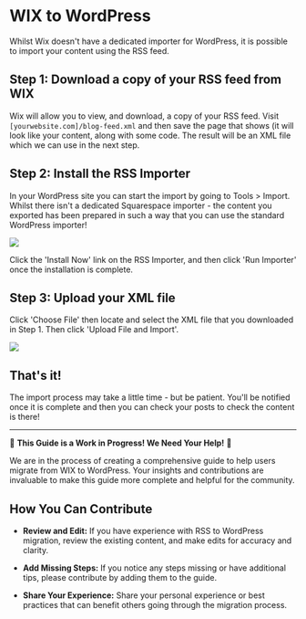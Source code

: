 # WIX to WordPress

Whilst Wix doesn't have a dedicated importer for WordPress, it is possible to import your content using the RSS feed.

## Step 1: Download a copy of your RSS feed from WIX

Wix will allow you to view, and download, a copy of your RSS feed. Visit `[yourwebsite.com]/blog-feed.xml` and then save the page that shows (it will look like your content, along with some code. The result will be an XML file which we can use in the next step.

## Step 2: Install the RSS Importer

In your WordPress site you can start the import by going to Tools > Import. 
Whilst there isn't a dedicated Squarespace importer - the content you exported has been prepared in such a way that you can use the standard WordPress importer!

![](https://raw.githubusercontent.com/WordPress/move-to-wp/HEAD/assets/import_rss.png)

Click the 'Install Now' link on the RSS Importer, and then click 'Run Importer' once the installation is complete.

## Step 3: Upload your XML file

Click 'Choose File' then locate and select the XML file that you downloaded in Step 1. Then click 'Upload File and Import'.

![](https://raw.githubusercontent.com/WordPress/move-to-wp/HEAD/assets/import_rss_upload_file.png)


## That's it!

The import process may take a little time - but be patient. You'll be notified once it is complete and then you can check your posts to check the content is there!


---

🚧 **This Guide is a Work in Progress! We Need Your Help!** 🚧

We are in the process of creating a comprehensive guide to help users migrate from WIX to WordPress. Your insights and contributions are invaluable to make this guide more complete and helpful for the community.

## How You Can Contribute

- **Review and Edit:** If you have experience with RSS to WordPress migration, review the existing content, and make edits for accuracy and clarity.

- **Add Missing Steps:** If you notice any steps missing or have additional tips, please contribute by adding them to the guide.

- **Share Your Experience:** Share your personal experience or best practices that can benefit others going through the migration process.